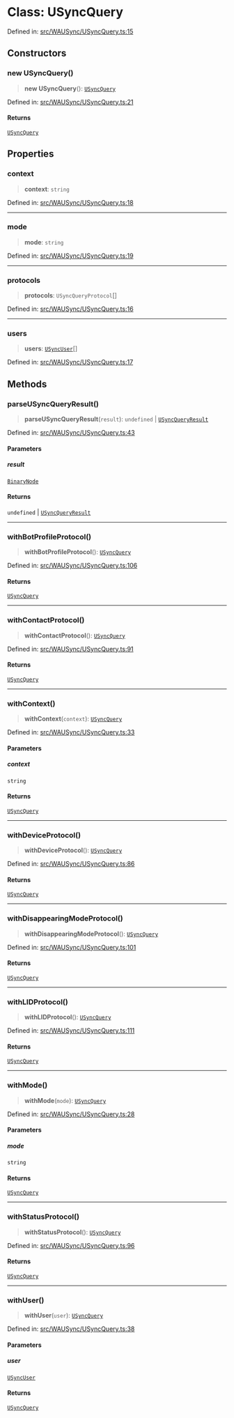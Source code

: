 # Class: USyncQuery

Defined in: [src/WAUSync/USyncQuery.ts:15](https://github.com/Fokusdotid/Baileys/blob/49e815e65b8f4aea31725e09dcf4815734557e39/src/WAUSync/USyncQuery.ts#L15)

## Constructors

### new USyncQuery()

> **new USyncQuery**(): [`USyncQuery`](USyncQuery.md)

Defined in: [src/WAUSync/USyncQuery.ts:21](https://github.com/Fokusdotid/Baileys/blob/49e815e65b8f4aea31725e09dcf4815734557e39/src/WAUSync/USyncQuery.ts#L21)

#### Returns

[`USyncQuery`](USyncQuery.md)

## Properties

### context

> **context**: `string`

Defined in: [src/WAUSync/USyncQuery.ts:18](https://github.com/Fokusdotid/Baileys/blob/49e815e65b8f4aea31725e09dcf4815734557e39/src/WAUSync/USyncQuery.ts#L18)

***

### mode

> **mode**: `string`

Defined in: [src/WAUSync/USyncQuery.ts:19](https://github.com/Fokusdotid/Baileys/blob/49e815e65b8f4aea31725e09dcf4815734557e39/src/WAUSync/USyncQuery.ts#L19)

***

### protocols

> **protocols**: `USyncQueryProtocol`[]

Defined in: [src/WAUSync/USyncQuery.ts:16](https://github.com/Fokusdotid/Baileys/blob/49e815e65b8f4aea31725e09dcf4815734557e39/src/WAUSync/USyncQuery.ts#L16)

***

### users

> **users**: [`USyncUser`](USyncUser.md)[]

Defined in: [src/WAUSync/USyncQuery.ts:17](https://github.com/Fokusdotid/Baileys/blob/49e815e65b8f4aea31725e09dcf4815734557e39/src/WAUSync/USyncQuery.ts#L17)

## Methods

### parseUSyncQueryResult()

> **parseUSyncQueryResult**(`result`): `undefined` \| [`USyncQueryResult`](../type-aliases/USyncQueryResult.md)

Defined in: [src/WAUSync/USyncQuery.ts:43](https://github.com/Fokusdotid/Baileys/blob/49e815e65b8f4aea31725e09dcf4815734557e39/src/WAUSync/USyncQuery.ts#L43)

#### Parameters

##### result

[`BinaryNode`](../type-aliases/BinaryNode.md)

#### Returns

`undefined` \| [`USyncQueryResult`](../type-aliases/USyncQueryResult.md)

***

### withBotProfileProtocol()

> **withBotProfileProtocol**(): [`USyncQuery`](USyncQuery.md)

Defined in: [src/WAUSync/USyncQuery.ts:106](https://github.com/Fokusdotid/Baileys/blob/49e815e65b8f4aea31725e09dcf4815734557e39/src/WAUSync/USyncQuery.ts#L106)

#### Returns

[`USyncQuery`](USyncQuery.md)

***

### withContactProtocol()

> **withContactProtocol**(): [`USyncQuery`](USyncQuery.md)

Defined in: [src/WAUSync/USyncQuery.ts:91](https://github.com/Fokusdotid/Baileys/blob/49e815e65b8f4aea31725e09dcf4815734557e39/src/WAUSync/USyncQuery.ts#L91)

#### Returns

[`USyncQuery`](USyncQuery.md)

***

### withContext()

> **withContext**(`context`): [`USyncQuery`](USyncQuery.md)

Defined in: [src/WAUSync/USyncQuery.ts:33](https://github.com/Fokusdotid/Baileys/blob/49e815e65b8f4aea31725e09dcf4815734557e39/src/WAUSync/USyncQuery.ts#L33)

#### Parameters

##### context

`string`

#### Returns

[`USyncQuery`](USyncQuery.md)

***

### withDeviceProtocol()

> **withDeviceProtocol**(): [`USyncQuery`](USyncQuery.md)

Defined in: [src/WAUSync/USyncQuery.ts:86](https://github.com/Fokusdotid/Baileys/blob/49e815e65b8f4aea31725e09dcf4815734557e39/src/WAUSync/USyncQuery.ts#L86)

#### Returns

[`USyncQuery`](USyncQuery.md)

***

### withDisappearingModeProtocol()

> **withDisappearingModeProtocol**(): [`USyncQuery`](USyncQuery.md)

Defined in: [src/WAUSync/USyncQuery.ts:101](https://github.com/Fokusdotid/Baileys/blob/49e815e65b8f4aea31725e09dcf4815734557e39/src/WAUSync/USyncQuery.ts#L101)

#### Returns

[`USyncQuery`](USyncQuery.md)

***

### withLIDProtocol()

> **withLIDProtocol**(): [`USyncQuery`](USyncQuery.md)

Defined in: [src/WAUSync/USyncQuery.ts:111](https://github.com/Fokusdotid/Baileys/blob/49e815e65b8f4aea31725e09dcf4815734557e39/src/WAUSync/USyncQuery.ts#L111)

#### Returns

[`USyncQuery`](USyncQuery.md)

***

### withMode()

> **withMode**(`mode`): [`USyncQuery`](USyncQuery.md)

Defined in: [src/WAUSync/USyncQuery.ts:28](https://github.com/Fokusdotid/Baileys/blob/49e815e65b8f4aea31725e09dcf4815734557e39/src/WAUSync/USyncQuery.ts#L28)

#### Parameters

##### mode

`string`

#### Returns

[`USyncQuery`](USyncQuery.md)

***

### withStatusProtocol()

> **withStatusProtocol**(): [`USyncQuery`](USyncQuery.md)

Defined in: [src/WAUSync/USyncQuery.ts:96](https://github.com/Fokusdotid/Baileys/blob/49e815e65b8f4aea31725e09dcf4815734557e39/src/WAUSync/USyncQuery.ts#L96)

#### Returns

[`USyncQuery`](USyncQuery.md)

***

### withUser()

> **withUser**(`user`): [`USyncQuery`](USyncQuery.md)

Defined in: [src/WAUSync/USyncQuery.ts:38](https://github.com/Fokusdotid/Baileys/blob/49e815e65b8f4aea31725e09dcf4815734557e39/src/WAUSync/USyncQuery.ts#L38)

#### Parameters

##### user

[`USyncUser`](USyncUser.md)

#### Returns

[`USyncQuery`](USyncQuery.md)
